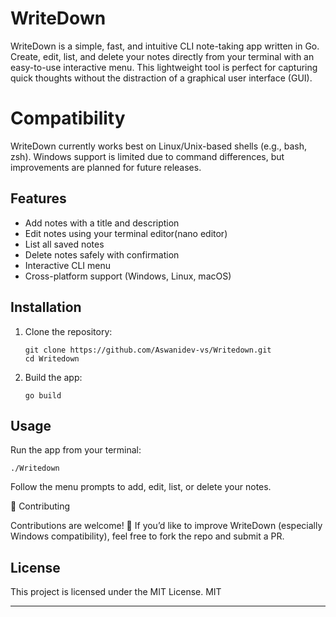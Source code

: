 # WriteDown

WriteDown is a simple, fast, and intuitive CLI note-taking app written in Go. Create, edit, list, and delete your notes directly from your terminal with an easy-to-use interactive menu. This lightweight tool is perfect for capturing quick thoughts without the distraction of a graphical user interface (GUI).

# Compatibility

WriteDown currently works best on Linux/Unix-based shells (e.g., bash, zsh). Windows support is limited due to command differences, but improvements are planned for future releases.

## Features

- Add notes with a title and description
- Edit notes using your terminal editor(nano editor)
- List all saved notes
- Delete notes safely with confirmation
- Interactive CLI menu
- Cross-platform support (Windows, Linux, macOS)

## Installation

1. Clone the repository:
   ```
   git clone https://github.com/Aswanidev-vs/Writedown.git
   cd Writedown
   ```

2. Build the app:
   ```
   go build
   ```

## Usage

Run the app from your terminal:
```
./Writedown
```

Follow the menu prompts to add, edit, list, or delete your notes.

🤝 Contributing

Contributions are welcome! 🎉
If you’d like to improve WriteDown (especially Windows compatibility), feel free to fork the repo and submit a PR.

## License

This project is licensed under the MIT License.
MIT

---
